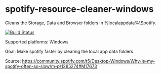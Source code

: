 # spotify-resource-cleaner-windows
Cleans the Storage, Data and Browser folders in %localappdata%\Spotify.

[![Build Status](https://www.travis-ci.org/orhanmaden/spotify-resource-cleaner-windows.svg?branch=master)](https://www.travis-ci.org/orhanmaden/spotify-resource-cleaner-windows)

Supported platforms: Windows

Goal: Make spotify faster by clearing the local app data folders

Source: https://community.spotify.com/t5/Desktop-Windows/Why-is-my-spotify-often-so-slow/m-p/1285274#M17673
